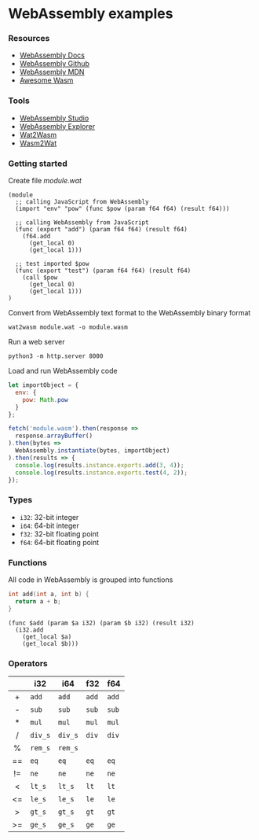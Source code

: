 # WebAssembly examples

### Resources
- [WebAssembly Docs](https://webassembly.org/docs/high-level-goals/)
- [WebAssembly Github](https://github.com/webassembly)
- [WebAssembly MDN](https://developer.mozilla.org/en-US/docs/WebAssembly)
- [Awesome Wasm](https://github.com/mbasso/awesome-wasm)

### Tools
- [WebAssembly Studio](https://webassembly.studio/)
- [WebAssembly Explorer](https://mbebenita.github.io/WasmExplorer/)
- [Wat2Wasm](https://cdn.rawgit.com/WebAssembly/wabt/aae5a4b7/demo/wat2wasm/)
- [Wasm2Wat](https://cdn.rawgit.com/WebAssembly/wabt/aae5a4b7/demo/wasm2wat/)

### Getting started

Create file *module.wat*
```WebAssembly
(module
  ;; calling JavaScript from WebAssembly
  (import "env" "pow" (func $pow (param f64 f64) (result f64)))

  ;; calling WebAssembly from JavaScript
  (func (export "add") (param f64 f64) (result f64)
    (f64.add
      (get_local 0)
      (get_local 1)))

  ;; test imported $pow
  (func (export "test") (param f64 f64) (result f64)
    (call $pow
      (get_local 0)
      (get_local 1)))
)
```

Convert from WebAssembly text format to the WebAssembly binary format
```
wat2wasm module.wat -o module.wasm
```

Run a web server
```
python3 -m http.server 8000
```

Load and run WebAssembly code
```JavaScript
let importObject = {
  env: {
    pow: Math.pow
  }
};

fetch('module.wasm').then(response =>
  response.arrayBuffer()
).then(bytes =>
  WebAssembly.instantiate(bytes, importObject)
).then(results => {
  console.log(results.instance.exports.add(3, 4));
  console.log(results.instance.exports.test(4, 2));
});
```

### Types
- `i32`: 32-bit integer
- `i64`: 64-bit integer
- `f32`: 32-bit floating point
- `f64`: 64-bit floating point

### Functions
All code in WebAssembly is grouped into functions

```cpp
int add(int a, int b) {
  return a + b;
}
```

```WebAssembly
(func $add (param $a i32) (param $b i32) (result i32)
  (i32.add
    (get_local $a)
    (get_local $b)))
```

### Operators
|   | i32 | i64 | f32 | f64 |
|:-:| --- | --- | --- | --- |
| + | `add` | `add` | `add` | `add` |
| - | `sub` | `sub` | `sub` | `sub` |
| * | `mul` | `mul` | `mul` | `mul` |
| / | `div_s` | `div_s` | `div` | `div` |
| % | `rem_s`| `rem_s` | | |
| == | `eq` | `eq` | `eq` | `eq` |
| != | `ne` | `ne` | `ne` | `ne` |
| < | `lt_s` | `lt_s` | `lt` | `lt` |
| <= | `le_s` | `le_s` | `le` | `le` |
| > | `gt_s` | `gt_s` | `gt` | `gt` |
| >= | `ge_s` | `ge_s` | `ge` | `ge` |
